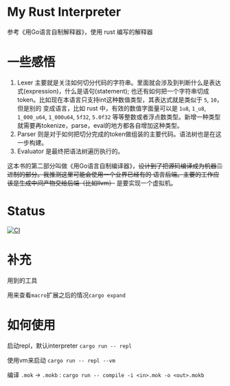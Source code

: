 # My Rust Interpreter

参考《用Go语言自制解释器》，使用 rust 编写的解释器

# 一些感悟

1. Lexer 主要就是关注如何切分代码的字符串。里面就会涉及到判断什么是表达式(expression)，什么是语句(statement);
   也还有如何把一个字符串切成token。比如现在本语言只支持int这种数值类型，其表达式就是类似于 `5`, `10`，但是别的
   变成语言，比如 rust 中，有效的数值字面量可以是 `1u8`, `1_u8`, `1_000_u64`, `1_000u64`, `5f32`, `5.0f32`
   等等整数或者浮点数类型。新增一种类型就需要再tokenize，parse，eval的地方都各自增加这种类型。
2. Parser 则是对于如何把切分完成的token做组装的主要代码。语法树也是在这一步构建。
3. Evaluator 是最终把语法树遍历执行的。

这本书的第二部分叫做《用Go语言自制编译器》，~~设计到了把源码编译成为机器二进制的部分。我推测这里可能会使用一个业界已经有的
语言后端。主要的工作应该是生成中间产物交给后端（比如llvm）~~ 是要实现一个虚拟机。

# Status
[![CI](https://github.com/qinyuhang/my-rust-interpreter/actions/workflows/ci.yaml/badge.svg?branch=master)](https://github.com/qinyuhang/my-rust-interpreter/actions/workflows/ci.yaml)

# 补充
用到的工具

用来查看`macro`扩展之后的情况`cargo expand`

# 如何使用
启动repl，默认interpreter `cargo run -- repl`

使用vm来启动 `cargo run -- repl --vm`

编译 `.mok` -> `.mokb` : `cargo run -- compile -i <in>.mok -o <out>.mokb`



